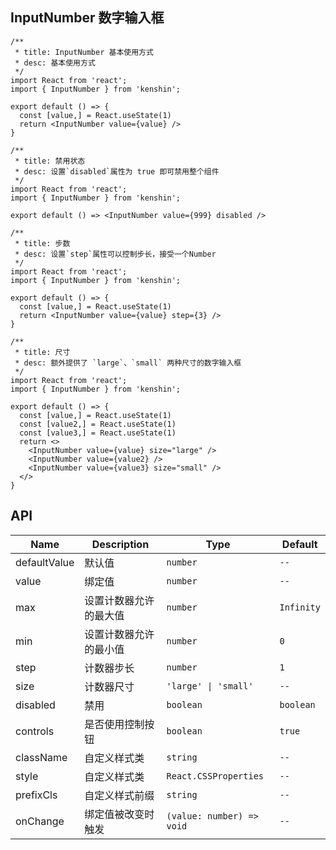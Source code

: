 ## InputNumber 数字输入框

```tsx
/**
 * title: InputNumber 基本使用方式
 * desc: 基本使用方式
 */
import React from 'react';
import { InputNumber } from 'kenshin';

export default () => {
  const [value,] = React.useState(1)
  return <InputNumber value={value} />
}
```

```tsx
/**
 * title: 禁用状态
 * desc: 设置`disabled`属性为 true 即可禁用整个组件
 */
import React from 'react';
import { InputNumber } from 'kenshin';

export default () => <InputNumber value={999} disabled />
```

```tsx
/**
 * title: 步数
 * desc: 设置`step`属性可以控制步长，接受一个Number
 */
import React from 'react';
import { InputNumber } from 'kenshin';

export default () => {
  const [value,] = React.useState(1)
  return <InputNumber value={value} step={3} />
}
```

```tsx
/**
 * title: 尺寸
 * desc: 额外提供了 `large`、`small` 两种尺寸的数字输入框
 */
import React from 'react';
import { InputNumber } from 'kenshin';

export default () => {
  const [value,] = React.useState(1)
  const [value2,] = React.useState(1)
  const [value3,] = React.useState(1)
  return <>
    <InputNumber value={value} size="large" />
    <InputNumber value={value2} />
    <InputNumber value={value3} size="small" />
  </>
}
```

## API

| Name          | Description     | Type                                                         |    Default       |
| ------------- | --------------- | ------------------------------------------------------------ |----------------- |
| defaultValue  | 默认值             | `number`                                           | `--` |
| value         | 绑定值           | `number`                                     |     `--`       |
| max           | 设置计数器允许的最大值 | `number`                                                      |   `Infinity` |
| min           | 设置计数器允许的最小值 | `number`                                                      |   `0` |
| step          | 计数器步长        |  `number`                                                    |      `1`          |
| size          | 计数器尺寸        | `'large' \| 'small' `                                   |  `--`  |
| disabled      | 禁用              | `boolean`                                                      |   `boolean` |
| controls      | 是否使用控制按钮     | `boolean`                                                      |   `true` |
| className     | 自定义样式类       | `string`                                                       |  `--`  |
| style         | 自定义样式类       | `React.CSSProperties`                                          |  `--`  |
| prefixCls     | 自定义样式前缀     | `string`                                                      |  `--`  |
| onChange      | 绑定值被改变时触发   | `(value: number) => void`                                     |  `--`  |

<style>
.kenshin-input-number {
  margin-right: 20px;
}
</style>
